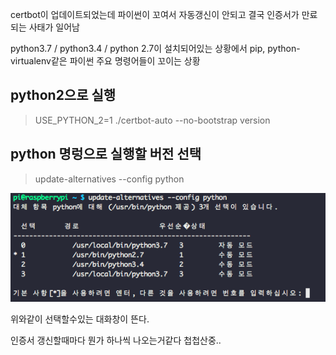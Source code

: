 certbot이 업데이트되었는데 파이썬이 꼬여서 자동갱신이 안되고 결국 인증서가 만료되는 사태가 일어남 

python3.7 / python3.4 / python 2.7이 설치되어있는 상황에서 pip, python-virtualenv같은 파이썬 주요 명령어들이 꼬이는 상황


## python2으로 실행
> USE_PYTHON_2=1 ./certbot-auto --no-bootstrap version
> 



## python 명렁으로 실행할 버전 선택

> update-alternatives --config python



![설치되어있는 파이썬 버전들](/images/image-20200315191041125.png)

위와같이 선택할수있는 대화창이 뜬다.


인증서 갱신할때마다 뭔가 하나씩 나오는거같다 첩첩산중..

